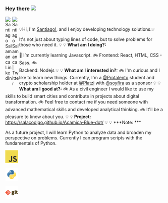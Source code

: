 ### Hey there <img src="https://media.giphy.com/media/hvRJCLFzcasrR4ia7z/giphy.gif" width="25px">
<a href="https://www.linkedin.com/in/santiagosalamancadev">
  <img align="left" alt="Santiago Salamanca LinkedIn" width="22px" src="https://raw.githubusercontent.com/peterthehan/peterthehan/master/assets/linkedin.svg" />
</a>
<a href="https://twitter.com/salacodigo">
  <img align="left" alt="Santiago Salamanca | Twitter" width="22px" src="https://raw.githubusercontent.com/peterthehan/peterthehan/master/assets/twitter.svg" />
</a>


<br />

💡Hi, I'm [Santiago!](https://www.linkedin.com/in/santiagosalamancadev), and I enjoy developing technology solutions.💡

It's not just about typing lines of code, but to solve problems for those who need it.
💡
💡
**What am I doing?:**

🌱 I’m currently learning Javascript. 
🚲 
Frontend:
React, HTML, CSS - Sass. 
🚲  
Backend:
Nodejs
💡
💡
**What am I interested in?:**
🚲
I'm curious and I like to learn new things.
Currently, I'm a [@Protalento](https://protalento.org) student and crypto scholarship holder at [@Platzi](https://platzi.com/home) with [@soyfira](https://www.instagram.com/soyfira/?hl=es-la) as a sponsor
💡
💡
**What am I good at?:**
🚲
As a civil engineer I would like to use my skills to build smart cities and contribute in projects about digital transformation.
🚲
Feel free to contact me if you need someone with advanced mathematical skills and developed analytical thinking.
🚲
It'll be a pleasure to know about you.
💡
💡
**Project:**
https://salacodigo.github.io/Acamica-Blue-dot/
💡
💡
***Note: ***

As a future project, I will learn Python to analyze data and broaden my perspective on problems. Currently I can program scripts with the fundamentals of Python.



<code><img height="40" src="https://raw.githubusercontent.com/github/explore/80688e429a7d4ef2fca1e82350fe8e3517d3494d/topics/javascript/javascript.png"></code>

<code><img height="40" src="https://raw.githubusercontent.com/github/explore/80688e429a7d4ef2fca1e82350fe8e3517d3494d/topics/python/python.png"></code>

<code><img height="40" src="https://raw.githubusercontent.com/github/explore/80688e429a7d4ef2fca1e82350fe8e3517d3494d/topics/git/git.png"></code>
